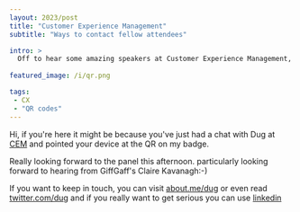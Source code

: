 ```yaml
---
layout: 2023/post
title: "Customer Experience Management"
subtitle: "Ways to contact fellow attendees"

intro: >
  Off to hear some amazing speakers at Customer Experience Management, Seems like increasingly CX is becoming synonymous with contact centre management, which feels like we're missing a trick (what with the experience being better managed in round, a la service design) but I guess this is how the market is playing out.
  
featured_image: /i/qr.png

tags:
 - CX
 - "QR codes"
---
```


Hi, if you're here it might be because you've just had a chat with Dug at <a href="http://www.customerexperienceevent.com/">CEM</a> and pointed your device at the QR on my badge.

Really looking forward to the panel this afternoon. particularly looking forward to hearing from GiffGaff's Claire Kavanagh:-)

If you want to keep in touch, you can visit <a href="http://about.me/dug/">about.me/dug</a> or even read <a href="http://twitter.com/dug/">twitter.com/dug</a> and if you really want to get serious you can use <a href="http://uk.linkedin.com/in/goodlookslikethis">linkedin</a>

